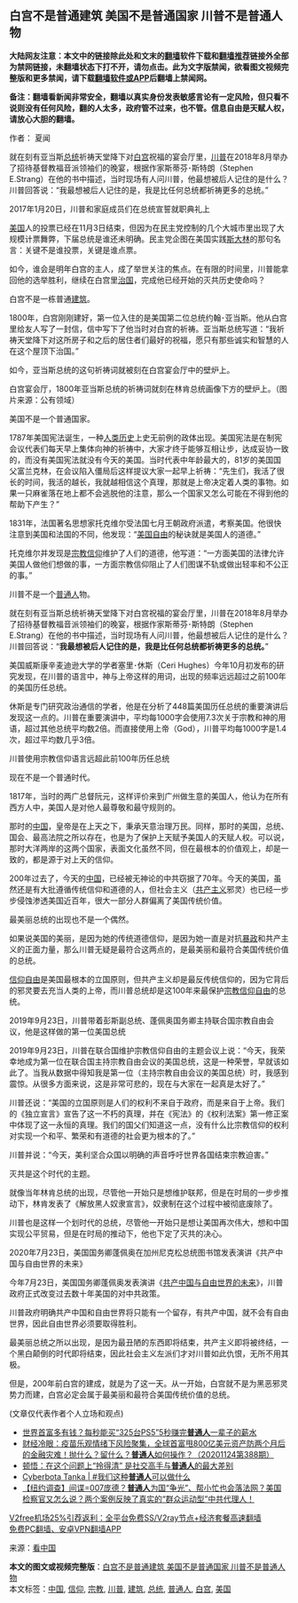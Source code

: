  <h2>白宫不是普通建筑 美国不是普通国家 川普不是普通人物</h2> <p class="notice"><b>大陆网友注意：本文中的链接除此处和文末的<a href="https://github.com/bannedbook/fanqiang" >翻墙</a>软件下载和<a href="https://github.com/killgcd/justmysocks/blob/master/README.md">翻墙推荐</a>链接外全部为禁网链接，未翻墙状态下打不开，请勿点击。此为文字版禁闻，欲看图文视频完整版和更多禁闻，请下载<a href="https://github.com/bannedbook/fanqiang">翻墙软件或APP</a>后翻墙上禁闻网。</p><p>备注：翻墙看新闻非常安全，翻墙以真实身份发表敏感言论有一定风险，但只看不说则没有任何风险，翻的人太多，政府管不过来，也不管。信息自由是天赋人权，请放心大胆的翻墙。</b></p>  <div class="entry"> <p>作者： 夏闻</p> <p id="summary">就在刻有亚当斯<a href="https://www.bannedbook.org/bnews/tag/%e6%80%bb%e7%bb%9f/" class="st_tag internal_tag" rel="tag" title="标签 总统 下的日志">总统</a>祈祷天堂降下对<a href="https://www.bannedbook.org/bnews/tag/%e7%99%bd%e5%ae%ab/" class="st_tag internal_tag" rel="tag" title="标签 白宫 下的日志">白宫</a>祝福的宴会厅里，<a href="https://www.bannedbook.org/bnews/tag/%e5%b7%9d%e6%99%ae/" class="st_tag internal_tag" rel="tag" title="标签 川普 下的日志">川普</a>在2018年8月举办了招待基督教福音派领袖们的晚宴，根据作家斯蒂芬･斯特朗（Stephen E.Strang）在他的书中描述，当时现场有人问川普，他最想被后人记住的是什么？川普回答说：“我最想被后人记住的是，我是比任何总统都祈祷更多的总统。”</p> <p id="conimg">2017年1月20日，川普和家庭成员们在总统宣誓就职典礼上</p> <p><a href="https://www.bannedbook.org/bnews/tag/%e7%be%8e%e5%9b%bd/" class="st_tag internal_tag" rel="tag" title="标签 美国 下的日志">美国</a>人的投票已经在11月3日结束，但因为在民主党控制的几个大城市里出现了大规模计票舞弊，下届总统是谁还未明确。民主党企图在美国实践<span class='wp_keywordlink'><a href="https://www.bannedbook.org/forum2/topic1256.html" title="斯大林（上、中、下册）" target="_blank">斯大林</a></span>的那句名言：关键不是谁投票，关键是谁点票。</p> <p>如今，谁会是明年白宫的主人，成了举世关注的焦点。在有限的时间里，川普能拿回他的选举胜利，继续在白宫里<span class='wp_keywordlink'><a href="https://www.bannedbook.org/forum24/topic8925.html" title="《治国大道》" target="_blank">治国</a></span>，完成他已经开始的灭共历史使命吗？</p> <p>白宫不是一栋普通<a href="https://www.bannedbook.org/bnews/tag/%E5%BB%BA%E7%AD%91/" class="st_tag internal_tag" rel="tag" title="标签 建筑 下的日志">建筑</a>。</p> <p>1800年，白宫刚刚建好，第一位入住的是美国第二位总统约翰･亚当斯。他从白宫里给友人写了一封信，信中写下了他当时对白宫的祈祷。亚当斯总统写道：“我祈祷天堂降下对这所房子和之后的居住者们最好的祝福，愿只有那些诚实和智慧的人在这个屋顶下治国。”</p> <p>如今，亚当斯总统的这句祈祷词就被刻在白宫宴会厅中的壁炉上。</p> <p>白宫宴会厅，1800年亚当斯总统的祈祷词就刻在林肯总统画像下方的壁炉上。（图片来源：公有领域）</p>  <p>美国不是一个普通国家。</p> <p>1787年美国宪法诞生，一种<span class='wp_keywordlink'><a href="https://www.bannedbook.org/forum3/topic1750.html" title="考古学禁区-被掩藏的人类历史" target="_blank">人类历史</a></span>上史无前例的政体出现。美国宪法是在制宪会议代表们每天早上集体向神的祈祷中，大家才终于能够互相让步，达成妥协一致的，而没有美国宪法就没有今天的美国。当时代表中年龄最大的，81岁的美国国父富兰克林，在会议陷入僵局后这样提议大家一起早上祈祷：“先生们，我活了很长的时间，我活的越长，我就越相信这个真理，那就是上帝决定着人类的事物。如果一只麻雀落在地上都不会逃脱他的注意，那么一个国家又怎么可能在不得到他的帮助下产生？”</p> <p>1831年，法国著名思想家托克维尔受法国七月王朝政府派遣，考察美国。他很快注意到美国和法国的不同，他发现：“<span class='wp_keywordlink'><a href="https://www.bannedbook.org/forum2/topic894.html" title="美国自由的故事" target="_blank">美国自由</a></span>的秘诀就是美国人的道德。”</p> <p>托克维尔并发现是<a href="https://www.bannedbook.org/bnews/tag/%e5%ae%97%e6%95%99/" class="st_tag internal_tag" rel="tag" title="标签 宗教 下的日志">宗教</a><a href="https://www.bannedbook.org/bnews/tag/%e4%bf%a1%e4%bb%b0/" class="st_tag internal_tag" rel="tag" title="标签 信仰 下的日志">信仰</a>维护了人们的道德，他写道：“一方面美国的法律允许美国人做他们想做的事，一方面宗教信仰阻止了人们图谋不轨或做出轻率和不公正的事。”</p> <p>川普不是一个<a href="https://www.bannedbook.org/bnews/tag/%E6%99%AE%E9%80%9A%E4%BA%BA/" class="st_tag internal_tag" rel="tag" title="标签 普通人 下的日志">普通人</a>物。</p> <p>就在刻有亚当斯总统祈祷天堂降下对白宫祝福的宴会厅里，川普在2018年8月举办了招待基督教福音派领袖们的晚宴，根据作家斯蒂芬･斯特朗（Stephen E.Strang）在他的书中描述，当时现场有人问川普，他最想被后人记住的是什么？川普回答说：“<strong>我最想被后人记住的是，我是比任何总统都祈祷更多的总统。</strong>”</p> <p>美国威斯康辛麦迪逊大学的学者塞里･休斯（Ceri Hughes）今年10月初发布的研究发现，在川普的语言中，神与上帝这样的用词，出现的频率远远超过之前100年的美国历任总统。</p> <p>休斯是专门研究政治通信的学者，他是在分析了448篇美国历任总统的重要演讲后发现这一点的。川普在重要演讲中，平均每1000字会使用7.3次关于宗教和神的用语，超过其他总统平均数2倍。而直接使用上帝（God），川普平均每1000字是1.4次，超过平均数几乎3倍。</p> <p>川普使用宗教信仰语言远超此前100年历任总统</p>  <p>现在不是一个普通时代。</p> <p>1817年，当时的两广总督阮元，这样评价来到广州做生意的美国人，他认为在所有西方人中，美国人是对他人最尊敬和最守规则的。</p> <p>那时的<span class='wp_keywordlink_affiliate'><a href="https://www.bannedbook.org/" title="中国" target="_blank">中国</a></span>，皇帝是在上天之下，秉承天意治理万民。同样，那时的美国，总统、国会、最高法院之所以存在，也是为了保护上天赋予美国人的天赋人权。可以说，那时大洋两岸的这两个国家，表面文化虽然不同，但在最根本的价值观上，却是一致的，都是源于对上天的信仰。</p> <p>200年过去了，今天的<a href="https://www.bannedbook.org/bnews/tag/%E4%B8%AD%E5%9B%BD/" class="st_tag internal_tag" rel="tag" title="标签 中国 下的日志">中国</a>，已经被无神论的中共窃据了70年。今天的美国，虽然还是有大批遵循传统信仰和道德的人，但社会主义（<span class='wp_keywordlink'><a href="https://www.bannedbook.org/forum2/topic6177.html" title="《共产主义的终极目的》" target="_blank">共产主义</a></span>邪灵）也已经一步步侵蚀渗透美国近百年，很大一部分人群偏离了美国传统价值。</p> <p>最美丽总统的出现也不是一个偶然。</p> <p>如果说美国的美丽，是因为她的传统道德信仰，是因为她一直是对抗<span class='wp_keywordlink'><a href="https://www.bannedbook.org/forum11/topic276.html" title="禁片：评中国共产党的暴政" target="_blank">暴政</a></span>和共产主义的正面力量，那么川普无疑是最符合这两点的，是最美丽和最符合美国传统价值的总统。</p> <p><span class='wp_keywordlink'><a href="https://www.bannedbook.org/forum11/topic307.html" title="禁片：在中国宗教信仰自由吗？" target="_blank">信仰自由</a></span>是美国最根本的立国原则，但共产主义却是最反传统信仰的，因为它背后的邪灵要去充当人类的上帝，而川普总统却是这100年来最保护<span class='wp_keywordlink'><a href="https://www.bannedbook.org/forum11/topic307.html" title="禁片：在中国宗教信仰自由吗？" target="_blank">宗教信仰自由</a></span>的总统。</p> <p>2019年9月23日，川普带着彭斯副总统、蓬佩奥国务卿主持联合国宗教自由会议，他是这样做的第一位美国总统</p> <p>2019年9月23日，川普在联合国维护宗教信仰自由的主题会议上说：“今天，我荣幸地成为第一位在联合国主持宗教自由会议的美国总统，这是一种荣誉，早就该如此了。当我从数据中得知我是第一位（主持宗教自由会议的美国总统）时，我感到震惊。从很多方面来说，这是非常可悲的，现在与大家在一起真是太好了。”</p>  <p>川普还说：“美国的立国原则是人们的权利不来自于政府，而是来自于上帝。我们的《独立宣言》宣告了这一不朽的真理，并在《宪法》的《权利法案》第一修正案中体现了这一永恒的真理。我们的国父们知道这一点，没有什么比宗教信仰的权利对实现一个和平、繁荣和有道德的社会更为根本的了。”</p> <p>川普并说：“今天，美利坚合众国以明确的声音呼吁世界各国结束宗教迫害。”</p> <p>灭共是这个时代的主题。</p> <p>就像当年林肯总统的出现，尽管他一开始只是想维护联邦，但是在时局的一步步推动下，林肯发表了《解放黑人奴隶宣言》，奴隶制在这个过程中被彻底废除了。</p> <p>川普也是这样一个划时代的总统，尽管他一开始只是想让美国再次伟大，想和中国实现公平贸易，但是在时局的推动下，他也下定了灭共的决心。</p> <p>2020年7月23日，美国国务卿蓬佩奥在加州尼克松总统图书馆发表演讲《共产中国与自由世界的未来》</p> <p>今年7月23日，美国国务卿蓬佩奥发表演讲《<span class='wp_keywordlink'><a href="https://www.bannedbook.org/bnews/renquan/20200724/1365616.html" title="共产中国与自由世界的未来：蓬佩奥新铁幕演说【中文全文、视频中字】" target="_blank">共产中国与自由世界的未来</a></span>》，川普政府正式改变过去数十年美国的对中共政策。</p> <p>川普政府明确共产中国和自由世界将只能有一个留存，有共产中国，就不会有自由世界，因此自由世界必须要取得胜利。</p> <p>最美丽总统之所以出现，是因为最丑陋的东西即将结束，共产主义即将被终结，一个黑白颠倒的时代即将结束，因此社会主义左派们才对川普如此仇恨，无所不用其极。</p>  <p>但是，200年前白宫的建成，就是为了这一天。从一开始，白宫就不是为黑恶邪灵势力而建，白宫必定会属于最美丽和最符合美国传统价值的总统。</p> <p>(文章仅代表作者个人立场和观点)</p> <ul class='op-related-articles' title='相关阅读'> <li><a href='https://www.bannedbook.org/bnews/funmedia/20201128/1438473.html' target='_blank'>世界首富多有钱？每秒能买“325台PS5”5秒赚完<b>普通人</b>一辈子的薪水</a></li> <li><a href='https://www.bannedbook.org/bnews/bannedvideo/20201124/1436225.html' target='_blank'>财经冷眼：疫苗乐观情绪下风险聚集，全球首富甩800亿美元资产防两个月后的金融灾难！抛什么？留什么？<b>普通人</b>如何操作？（20201124第388期）</a></li> <li><a href='https://www.bannedbook.org/bnews/funmedia/20201116/1431677.html' target='_blank'>顿悟：在这个问题上“拎得清” 是社交高手与<b>普通人</b>的最大差别</a></li> <li><a href='https://www.bannedbook.org/bnews/baitai/20201025/1419921.html' target='_blank'>Cyberbota Tanka &#124; #我们这种<b>普通人</b>可以做什么</a></li> <li><a href='https://www.bannedbook.org/bnews/bannedvideo/20201008/1410236.html' target='_blank'>【纽约调查】间谍=007庞德？<b>普通人</b>为国“争光”、帮小忙也会落法网？美国检察官又怎么说？两个案例反映了真实的“群众运动型”中共代理人！</a></li> </ul> <p class="texttj"> <a href="https://www.bannedbook.org/forum23/topic22702.html" target="_blank">V2free机场25%引荐返利：全平台免费SS/V2ray节点+经济套餐高速翻墙</a><br/> <a href="https://github.com/bannedbook/fanqiang/wiki/%E7%A6%81%E9%97%BB%E7%BD%91%E5%AE%89%E5%8D%93%E7%BF%BB%E5%A2%99%E6%96%B0%E9%97%BBAPP" target="_blank">免费PC翻墙、安卓VPN翻墙APP</a></p><p> 来源：<span class='wp_keywordlink_affiliate'><a href="https://www.secretchina.com/" title="看中国" target="_blank">看中国</a></span> </p><a name='sharetosocial'></a>       <div><b>本文的图文或视频完整版</b>：<a href='https://www.bannedbook.org/bnews/comments/20201202/1440621.html'>白宫不是普通建筑 美国不是普通国家 川普不是普通人物</a></div>  </div><!--END ENTRY--> <div class="postfooter"> <div>本文标签：<a href="https://www.bannedbook.org/bnews/tag/%E4%B8%AD%E5%9B%BD/" rel="tag">中国</a>, <a href="https://www.bannedbook.org/bnews/tag/%e4%bf%a1%e4%bb%b0/" rel="tag">信仰</a>, <a href="https://www.bannedbook.org/bnews/tag/%e5%ae%97%e6%95%99/" rel="tag">宗教</a>, <a href="https://www.bannedbook.org/bnews/tag/%e5%b7%9d%e6%99%ae/" rel="tag">川普</a>, <a href="https://www.bannedbook.org/bnews/tag/%E5%BB%BA%E7%AD%91/" rel="tag">建筑</a>, <a href="https://www.bannedbook.org/bnews/tag/%e6%80%bb%e7%bb%9f/" rel="tag">总统</a>, <a href="https://www.bannedbook.org/bnews/tag/%E6%99%AE%E9%80%9A%E4%BA%BA/" rel="tag">普通人</a>, <a href="https://www.bannedbook.org/bnews/tag/%e7%99%bd%e5%ae%ab/" rel="tag">白宫</a>, <a href="https://www.bannedbook.org/bnews/tag/%e7%be%8e%e5%9b%bd/" rel="tag">美国</a></div>  </div><!--END POSTFOOTER--> 